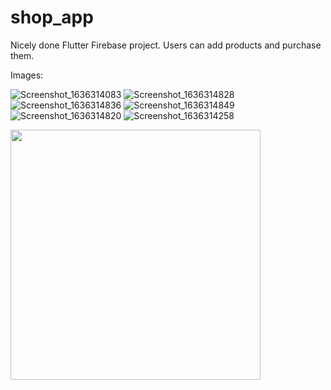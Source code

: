 # shop_app

Nicely done Flutter Firebase project. Users can add products and purchase them.

Images: 

![Screenshot_1636314083](https://user-images.githubusercontent.com/67066911/140659848-9c9f1508-1c1e-4899-bf6e-d831840e0493.png)
![Screenshot_1636314828](https://user-images.githubusercontent.com/67066911/140659860-fdd54de3-db68-4026-ae7b-0fa185220e92.png)
![Screenshot_1636314836](https://user-images.githubusercontent.com/67066911/140659897-f0168825-e77f-4f65-a342-4e6709843872.png)
![Screenshot_1636314849](https://user-images.githubusercontent.com/67066911/140659908-20a761ee-ccdb-44c5-a3f4-b2434c2920d6.png)
![Screenshot_1636314820](https://user-images.githubusercontent.com/67066911/140659912-53c2523b-ff90-43af-bea1-22be270effff.png)
![Screenshot_1636314258](https://user-images.githubusercontent.com/67066911/140659924-b591766f-ec54-4e7f-a406-ebe16ac9d414.png)

<img src = "https://user-images.githubusercontent.com/67066911/140659848-9c9f1508-1c1e-4899-bf6e-d831840e0493.png" height = 400 width = 400>
